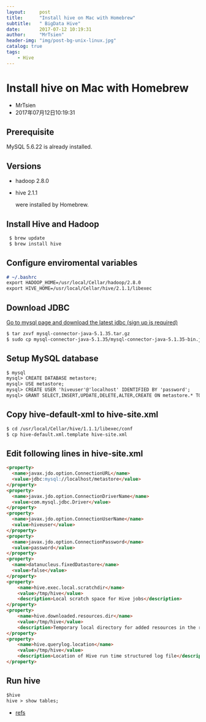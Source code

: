 ```yaml
---
layout:     post
title:      "Install hive on Mac with Homebrew"
subtitle:   " BigData Hive"
date:       2017-07-12 10:19:31
author:     "MrTsien"
header-img: "img/post-bg-unix-linux.jpg"
catalog: true
tags:
    - Hive
---
```



# Install hive on Mac with Homebrew

+ MrTsien
+ 2017年07月12日10:19:31

## Prerequisite
MySQL 5.6.22 is already installed.

## Versions
+ hadoop 2.8.0
+ hive 2.1.1

  were installed by Homebrew.

## Install Hive and Hadoop
```markdown
 $ brew update
 $ brew install hive
```

## Configure enviromental variables
```markdown
# ~/.bashrc
export HADOOP_HOME=/usr/local/Cellar/hadoop/2.8.0
export HIVE_HOME=/usr/local/Cellar/hive/2.1.1/libexec
```

## Download JDBC
[Go to mysql page and download the latest jdbc (sign up is required)](http://dev.mysql.com/downloads/connector/j/)
```markdown
$ tar zxvf mysql-connector-java-5.1.35.tar.gz
$ sudo cp mysql-connector-java-5.1.35/mysql-connector-java-5.1.35-bin.jar /usr/local/Cellar/hive/2.1.1/libexec/lib/
```

## Setup MySQL database
```markdown
$ mysql
mysql> CREATE DATABASE metastore;
mysql> USE metastore;
mysql> CREATE USER 'hiveuser'@'localhost' IDENTIFIED BY 'password';
mysql> GRANT SELECT,INSERT,UPDATE,DELETE,ALTER,CREATE ON metastore.* TO 'hiveuser'@'localhost';
```

## Copy hive-default-xml to hive-site.xml
```markdown
$ cd /usr/local/Cellar/hive/1.1.1/libexec/conf
$ cp hive-default.xml.template hive-site.xml
```

## Edit following lines in hive-site.xml
```markdown
<property>
  <name>javax.jdo.option.ConnectionURL</name>
  <value>jdbc:mysql://localhost/metastore</value>
</property>
<property>
  <name>javax.jdo.option.ConnectionDriverName</name>
  <value>com.mysql.jdbc.Driver</value>
</property>
<property>
  <name>javax.jdo.option.ConnectionUserName</name>
  <value>hiveuser</value>
</property>
<property>
  <name>javax.jdo.option.ConnectionPassword</name>
  <value>password</value>
</property>
<property>
  <name>datanucleus.fixedDatastore</name>
  <value>false</value>
</property>
<property>
    <name>hive.exec.local.scratchdir</name>
    <value>/tmp/hive</value>
    <description>Local scratch space for Hive jobs</description>
</property>
<property>
    <name>hive.downloaded.resources.dir</name>
    <value>/tmp/hive</value>
    <description>Temporary local directory for added resources in the remote file system.</description>
</property>
<property>
    <name>hive.querylog.location</name>
    <value>/tmp/hive</value>
    <description>Location of Hive run time structured log file</description>
</property>
```

## Run hive
```markdown
$hive
hive > show tables;
```


- [refs](https://noobergeek.wordpress.com/2013/11/09/simplest-way-to-install-and-configure-hive-for-mac-osx-lion/)